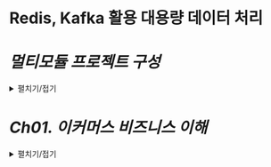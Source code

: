 # Redis, Kafka 활용 대용량 데이터 처리

# *멀티모듈 프로젝트 구성*
<details>
<summary>펼치기/접기</summary>

### 1. Spring Project 생성 (Root 모듈)
  - 생성된 Root 모듈 프로젝트의 src 디렉토리 제거
### 2. Main Thread 서버 모듈 구성 (module-application)
  - Root 모듈 Project에서 새 Module추가  
    - Spring Initializer 선택  
      (Spring으로 해야 Boot Main Thread 클래스가 생성되며 일반 module일 경우 일반 Main클래스가 생성된다.)
      - Spring module의 경우 아래 부분을 직접 추가해 줘야 한다.
        - {root module}/pom.xml
            ```xml
            </developers>
              <!-- module 추가 시작  -->
              <modules>
                <module>module-application</module>
              </modules>
              <!-- module 추가 종료  -->
            <scm>
            ```
        - {child module}/pom.xml
          ```xml
          <!-- 기존 spring에서 root module로 수정  -->
          <parent>
            <groupId>com.fc</groupId>
            <artifactId>fc-ecommerce</artifactId>
            <version>0.0.1-SNAPSHOT</version>
            <relativePath/> <!-- lookup parent from repository -->
          </parent>
          ```
### 3. 순수 컴포넌트 모듈 구성 (module-redis/module-kafka)
  - Root 모듈 Project에서 새 Module추가
    - New Module을 선택
### 4. Root 모듈 pom.xml에 자식 모듈을 dependency로 관리한다.
  - (root module)/pom.xml
   ```xml
   <dependency>
       <groupId>com.fc</groupId>
       <artifactId>module-redis</artifactId>
       <version>0.0.1-SNAPSHOT</version>
   </dependency>
   <dependency>
       <groupId>com.fc</groupId>
       <artifactId>module-application</artifactId>
       <version>0.0.1-SNAPSHOT</version>
   </dependency>
   ```
### 5. Main Thread 서버 모듈의 Main클래스 수정
- @SpringBootApplication 어노테이션 scanBasePackages 옵션 추가
  - module-application/MainApplication.java
    ```java
    @SpringBootApplication(
            /* 모든 모듈을 다 스캔하는 것은 시간도 오래걸리고 굉장히 비효율적이기 때문에, 빈으로 등록해야 되는 필요한 것들만 명시한다. */
            scanBasePackages = {"com.fc.moduleredis"}
    )
    public class MainApplication {/*생략*/}
    ```
### cylce 관련 디펜던시 순환참조 문제
- Build Output Error Message
  ```text/plain
  java: Annotation processing is not supported for module cycles. Please ensure that all modules from cycle [module-application,module-redis] are excluded from annotation processing
  ```
- {root module}/pom.xml
  ```xml
  <build>
    <plugins>
      <plugin>
        <groupId>org.apache.maven.plugins</groupId>
        <artifactId>maven-compiler-plugin</artifactId>
        <version>3.10.1</version>
        <configuration>
          <compilerArgs>
            <arg>-proc:none</arg> <!-- 애너테이션 프로세서를 비활성화 -->
          </compilerArgs>
        </configuration>
      </plugin>
    </plugins>
  </build>
  ```
</details>

# *Ch01. 이커머스 비즈니스 이해*
<details>
<summary>펼치기/접기</summary>

## 01. 이커머스 비즈니스 타입 및 환경

<details>
<summary>펼치기/접기</summary>

### E-commerce란?

commerce는 상거래라는 뜻으로, E-commerce는 전자상거래를 뜻한다.  
과거의 시장 개념이 온라인 상점으로 옮겨졌다고 쉽게 생각하면 된다.  
과거에는 발로 걸어서 시장을 가거나 차를 타고 시장을 가는 등 실제 대면을 통해 상거래를 진행했다면 현재는 모바일기기 혹은 패드 랩탑 pc 등을 통해 온라인으로 시장 상거래처럼 거래한다.  

### Skateholder: 이해관계자

- 판매자(Seller, 사업자 or 개인)
- 구매자(Buyer, 소비자 or 사업자)
- `Platform 사업자` (OpenMarket: Naver, Coupang, VericalMarket:무신사)  
  \+ 제품이나 서비스를 만드는 사람

### E-commere Business Type

#### Brand Store - ex) Ni*e

실제 프로덕트를 만들고(물론 외주 가능) 브랜드를 만들어 자신들의 공식 홈페이지 웹사이트를 제작하여 고객들이 온라인에서 쉽게 구매할 수 있도록 만드는 역할이다.  
이 사람들의 주 관점은 자사 제품에 대해 어떻게 잘 판매 할 것인지가 주 목적이다.
자신들의 제품을 잘 판매하기 위한 도구로서 온라인 마켓을 이용한다고 볼 수 있다.
그렇기에 상품의 세세한 내용이나 정확한 설명, 소재 등이 명확하게 표현되어 있는 경우가 많다.

#### Open Market- ex) Cou*ang, Na*er

예를 들어 장난감 을 검색했을 때  출력되고 여러 사업자들이 판매하는 장난감에 대한 물건 리스트가 수십 수백 수천개 검색된다.  
이러한 비즈니스 타입을 `오픈 마켓` 이라고 부른다.  
Producer(공급자)가 따로 있고 Seller들이 구매하여 Open Market에 올리는 경우와 Producer가 직접 올리는 두가지 경우가 있다.  
이러한 플랫폼 사업자들의 주관점은 마켓을 얼마나 어떻게 활성화 시킬 수 있을까 라는 고민이 주된 주관점이다.  
좀더 많은 Seller(상인) 들이 모여야 물건의 수가 풍부해지고, 구매자들이 소비할 컨텐츠들이 점점 많아지면서 마켓이 점점 커지고 그로 인해 플랫폼 사업자가 얻는 중간 마진 등이 올라갈 수 있기 때문이다.  

### Brand Store Type과 차이점

1. 상품의 개수와 다양성이 많다.  
   상품의 수가 굉장히 많다.  
   예시로 들었던 Ni*e는 해당 브랜드에서 만든 상품이 대부분 이다.  
   하지만 오픈마켓의 경우 사업자가 늘수록 계속 상품이 늘어나고, 가격, 스타일 등 상품 카테고리의 다양성이 굉장히 많아진다  
2. 판매자 관리  
   편한 환경을 제공함으로 써 마켓의 이점을 충분히 어필하여 판매자를 모으는것이 중요하다.  
3. 정보 통제의 어려움  
   굉장히 많은 사업자들이 존재하기 때문에 그들이 관리하는 데이터 체계와 플랫폼에서 관리하는 정보 체계가 다를수 밖에 없으므로 이러한 것들을 하나로 모아 통합하여 관리해야 한다.  
</details>

## 02. 이커머스 데이터, 트래픽 특징 1
<details>
<summary>펼치기/접기</summary>

### E-commerce data (platform biz)

1. #### 상품의 갯수多  
   같은 상품이라도 판매자에 따라 노출하고자 하는 정보가 다르기 때문에 각 별도로 존재한다.  
   예를들어 커클랜드 골프공을 검색한다고 가정한다.  
   실제 같은 제품임에도 직접 사진을 찍은 사진이 담긴 상품 정보와, 공식 홈페이지에서 촬영한 상품 정보의 사진이 각각 다르다.  
   분명 같은 상품임에도 불구하고 노출되는 제품의 디테일, 사진, 설명, 사업자 정보 등 컨텐츠 내용이 다르다.  
   따라서 같은 상품이라 할지라도 제품별로 노출하고자 하는 컨텐츠가 다르다.  
   이러한 데이터가 중복된 데이터지만 따로 관리해야 하므로 데이터가 굉장히 많아진다.  
2. #### 상품의 다양성多  
   데이터의  Cataloging, Categorazing이 중요하다.  
   예를들어 남성패딩을 검색한다고 가정한다.  
   만원짜리 부터 천만원 까지 가격 레인지가 큰 상품의 리스트들이 조회된다.  
   물론 각각의 상품들이 가지고있는 기능, 소재, 스타일들이 각 제품별로 서로 다르지만 항상 명확한 같은 스타일이 나오는 것이 아니기 때문에 데이터들이 굉장히 많아진다.  
   상품의 레인지가 크다는 것은 만원과 천만원 사이의 수 많은 상품들이 있다는 것이고,  이런것들을 어떻게 Cataloging하느냐, Categorazing하느냐 등  
   데이터 관리에 있어 중요한 점이다 라고 할 수 있다.
3. #### 데이터 통제의 어려움 존재  
   일관된 상품의 정보를 요구하거나 Generation() 해야한다  
    - Stock Keeping Unit  
      우리가 흔히 볼 수 있는 바코드로 실제 재고 관리를 위한 데이터를 담은 코드이다.  
    - SerialNumber  
      전자제품을 구매할때 제품의 고유의 번호로 사용된다.  
      전자 제품 하나하나의 고유번호가 관리되지 않는다면 실제 판매자가 어떤 상품을 보냈는지, 같은 상품인지 다른상품인지 유무를 통제하기 위해 수 많은 데이터들을 만들어 놔야 한다.  
4. #### 판매자의 정보 관리, 지표화  
   Policy, Margin, Quantity, Quality  
   여러가지 판매자 들에게 적용되는 정책이라 던지 판매자들 별 마진 혹은 판매할 수 있는 수량이 정해져 있는 경우가 많다.  
   판매자가 판매하는 제품의 품질이 너무 떨어지거나 가품 여부 등을 관리해야 한다.  
   물론 비즈니스적인 문제일 수 있지만 실제 데이터로도 판별 가능한 것들이 굉장히 많다.  
5. #### 즉각적  
   검색을 위한 keyword 완성, 검색한 keyword를 대상으로 추천, 연관 데이터들 반환  
   예를들어 남성 이라고 입력했을 때 남성에 대해 과거 입력했던 데이터 목록들과, 남성 키워드에 대한 연관 추천 검색 목록들이 즉각적으로 나오게 된다.  
   또, 검색어에 대한 결과로 상품 목록이 나오게 된다면 동일한 키워드의 여러 종류의 상품목록들과 해당 상품과 연관성이 있는 제품들을 추천 목록으로  나오게 된다.  
   ex) `골프공` 검색 =  골프공 A, 골프공 B, 골프공 세트, 골프장갑 등  
   하나의 클릭에 의해 여러 정보를 빠르게 조회해 사용자들 에게 노출 시키는 즉각적인 역할을 한다.  
6. #### 이력 데이터多  
   판매, 가입, 탈퇴, 배송 등의 이력 데이터들이 매우 많기 때문에 각각의 이력 데이터들 잘 관리 하고 데이터들 활용하는 것이 비즈니스에 어떤 도움이 될 지 고민하는 것.  
7. #### 파레토 vs 롱테일  
   경쟁력 있는 20%가 80%의 수익을 가져오는가?  
   그렇지 않다. 작은 수요에도 적극적으로 대응할 수 있는 e-commerce에서는 롱테일 법칙이 적용된다.  
   여기서 말하는 적극적인 대응이란?  
   검색, 추천 등에 있어서 사용자의 이력과 알고리즘, 학습 이용  
    1. 파레토  
       경쟁력 있는 20%의 제품이 80% 수익을 가져온다는 법칙  
       과거 오프라인 환경에서는 매대라는 것이 한정되어 있었기 때문에 파레토 법칙이 적용되는 듯 했음.  
    2. 롱테일  
       굉장히 많은 상품이 적당량, 어느 정도의 판매량을 유지하면서 수익을 견인한다는 법칙  
       롱테일법칙이 적용되면 적극적인 대응들이 필요하다.  
       예를들어 골프공을 사는 사람들이 얼마 되지 않겠지만, 사용자들이 검색했던 히스토리 혹은 이것을 검색하면 인사이트, 마이닝을 통해 이런것들을 검색 하더라 등의 데이터들을 활용하여 사용자들에게 적절한 데이터를 노출 함으로써 수익을 가져오는 원리
8. #### 동일 데이터를 다른 용도로 사용
   같은 데이터임에도 용도에 따라 저장소나 저장방식을 다르게 가져가는 경우가 많다.  
   이는 데이터의 중복도 많다는 의미  
    - RDB (Oracle, MySQL) (일반 적인 strucure 데이터 저장소)  
    - Redis (상품 가격 등)  
    - ElasticSearch (상품 정보 등)  
    - MongoDB (상품 세부 정보 등)  

   각자 다른 방식으로 사용이 가능하며, 한 서비스가 아닌 여러 서비스에서 활용됨으로써, 많은 데이터가 중복된다.  
   이와같이 용도에 따라 저장방식을 다르게 가져가고, 이러한 데이터 이동이 많아짐으로써 카프카라는 툴을 통해 데이터를 이동 시키거나 바로 수급받거나 한다.  

9. #### 데이터 이동多  
   위와 같은 이유로 데이터의 이동이 많으므로 저장된 데이터에 쉽게 접근하고 편리하게 이동시킬 수 있어야 한다.  
10. #### 수익 개선  
    이동이 많은 데이터들과, 많이 쌓이는 데이터들을 통해 수익을 개선할 수 있어야 한다.  
</details>

## 03. 이커머스 데이터, 트래픽 특징 2
<details>
<summary>펼치기/접기</summary>

### E-commerce Traffic (platform biz)

1. #### Promotion
   어떤 플랫폼이던, 마켓 활성화를 위해 기간을 정해 프로모션을 진행한다.  
   (카테고리별, 기간별, 설, 추석, 명절, 블랙프라이데이, 전자제품 등)  
   프로모션의 규모가 클 수록 Traffic에 peak가 발생되며, 이로 인해 서비스 관련 자원들이 유연하게 확장될 수 있어야 한다.  
   (평소 트랜드가 stable하다가도 traffic이 굉장히 많아진다는 것은 사람들이 관심을 보이는 것이다.  
   아마존이 왜 클라우드 사업을 하게 되었는지 보면 알 수 있다.  
   여러 프로모션으로 인해 자사 자원들이 많이 늘고 줄어드는데, 줄었을 때는 프로모션을 하더라도 피크 기간에 잘 대응해서 서비스를 원할하게 운영할 수 있지만 프로모션을 하지 않는 기간에는 트랜드가 굉장히 stable한 상태이기 때문에 자원이 낭비가 되고, 어떻게 활용할 까 고민을 하다가 플랫폼 사업을 하게 된 것이다.)  
   프로모션은 기간을 기준으로 `Daily(특정시간)`, `Weekly(특졍요일)`, `Monthly(특정일)`, `Yearly(특정기간, 주로 소비진작이 많은 시기 = 연말, 연시, 가족의 달, 명절 전 후)` 진행되며, 상품군이나 Seller 기준으로 진행되기도 한다.  
2. #### 새벽시간 Traffic 감소
   대부분이 24/7 으로 운영되지만 트래픽이 적은 구간은 반드시 존재한다.  
   이 때 다양한 점검활동(PM)이 진행되기도 한다.  
   (문제에 대한 PM, 버전업, 업데이트 등)  
   플랫폼이 전 세계에 있다면 다르겠으나 아무래도 주로 사용하는 국가가 있을 것이다.  
   (네이버의 경우 우리나라에서 사용함.)  
   보통 새벽 2시~6시 사이에 물건을 사는 사람이 많지 않다.
3. #### 외부, 내부 Traffic Handling
   네이버에서 기저귀 라고 검색하게 되면 다양한 사이트에서 나오는 가격들이 순서대로 나온다.  
   이는 해당 플랫폼에서 운영하는 api에서 호출함으로써 해당 데이터들을 가져오게 된다.  
   예를들어 __기저귀를 검색하기 위해 키워드를 보내주면 해당 플랫폼이 가지고 있는 제품들 중 가격이 가장 저렴한 제품을 반환 해 준다.  
   (가격 뿐만 아니라 실제 접속 가능한 주소 정보도 포함된다.)  
   inbound 되는 주소지가 내부인지 외부인지에 따라 제어방향이 다르고, 수준이 다르다.  
   (네이버에서 초당 100만 건씩 호출한다고 가정한다면, 그것들을 다 받아줄 수는 없다.)  
   이에 따라 cdn, network구조, security, service circuit breaker 등의 구현방법이 다르다.

### 특징

BigData, **`Log`**(여러 이력데이터를 확인), Catalog, Governance(제어), Longtail,  **`Varidation`**(Query Defined 변형 재각인-사용), **`Immediacy`**(즉각성-검색추천),
**`Duplication`**(중복), Scalabilty(늘어남), **`Optimization`**(최적화), Control(제어), Policy(정책)

### 프로젝트

- #### LOG
  상품 데이터와 이력 데이터 이용  
- #### Immediacy, Duplication
  데이터 이용을 위해 Kafka 사용 - 즉각적 대응  
  예를들어 웹사이트의 로그를 확인하여 해당 데이터를 끌어와 서비스에서 그에 맞는 리턴값을 다시 던져주는 등의 역할
- #### Variation
  Request Defined 된 구조를 가진 Redis 사용  
  예를들어 사용자들은 상품 전체 정보를 원하지 않고 가격만 원하기 때문에 상품 고유번호와 가격만 가지고있는 캐시를 마련하는 등의 예시가 있다
- #### Immediacy, Duplication
  빠르게 응답할 수 있는 Cache 용도로 Redis 사용
- #### Optimaization
  Service 최적화 목적  
  비즈니스를 이해하려는 목적은 정확한 목적을 설정하고 그에 따른 적절한 품질을 설정할 수 있다.  
  10초 혹은 0.1초 안에 결과 도출 등 적절한 요구사항에 맞춰 그에 맞는 최적화 된 서비스를 설계 하는 것을 말한다.  
- #### Policy
  사전에 정의한 품질 수준 내에서 사용자 호출 수행
</details>
</details>